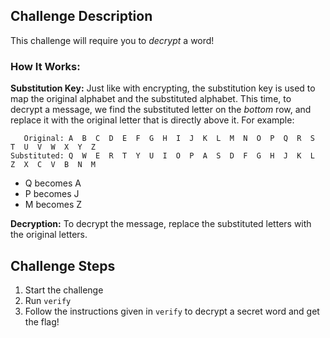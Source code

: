 ## Challenge Description
This challenge will require you to _decrypt_ a word! 

### How It Works:

**Substitution Key:** Just like with encrypting, the substitution key is used to map the original alphabet and the substituted alphabet.
This time, to decrypt a message, we find the substituted letter on the _bottom_ row, and replace it with the original letter that is directly above it. 
For example:

```
   Original: A  B  C  D  E  F  G  H  I  J  K  L  M  N  O  P  Q  R  S  T  U  V  W  X  Y  Z  
Substituted: Q  W  E  R  T  Y  U  I  O  P  A  S  D  F  G  H  J  K  L  Z  X  C  V  B  N  M
```

- Q becomes A
- P becomes J
- M becomes Z


**Decryption:** To decrypt the message, replace the substituted letters with the original letters.

## Challenge Steps
1. Start the challenge
2. Run `verify`
3. Follow the instructions given in `verify` to decrypt a secret word and get the flag!
